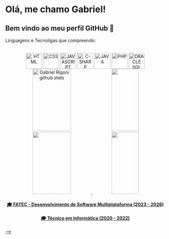 # Olá, me chamo Gabriel! 
## Bem vindo ao meu perfil GitHub 👋
Linguagens e Tecnoligas que compreendo:

<div align="center">
<br>
  <img align="center" alt="HTML" height="50" width="50"src="https://cdn.jsdelivr.net/gh/devicons/devicon/icons/html5/html5-original.svg"/>
  <img align="center" alt="CSS" height="50" width="50" src="https://cdn.jsdelivr.net/gh/devicons/devicon/icons/css3/css3-original.svg" /> 
  <img align="center" alt="JAVASCRIPT" height="50" width="50"src="https://cdn.jsdelivr.net/gh/devicons/devicon/icons/javascript/javascript-original.svg" />
  <img align="center" alt="C-SHARP" height="50" width="50" src="https://cdn.jsdelivr.net/gh/devicons/devicon@latest/icons/csharp/csharp-original.svg" />       
  <img align="center" alt="JAVA" height="50" width="50" src="https://cdn.jsdelivr.net/gh/devicons/devicon@latest/icons/java/java-plain.svg" />        
  <img align="center" alt="PHP" height="50" width="50"src="https://cdn.jsdelivr.net/gh/devicons/devicon/icons/php/php-original.svg" />
  <img align="center" alt="ORACLE SQL DEVELOPER" height="50" width="50" src="https://cdn.jsdelivr.net/gh/devicons/devicon@latest/icons/sqldeveloper/sqldeveloper-original.svg" />
</div> 

<div align="center">  
  <img width="49%" height="195px" src="https://github-readme-stats.vercel.app/api?username=gabrielrigonidev&show_icons=true&count_private=true&hide_border=true&title_color=D7DBDD&icon_color=5DADE2&text_color=808B96&bg_color=0d1117" alt="Gabriel Rigoni github stats" /> 
  <img width="41%" height="195px" src="https://github-readme-stats.vercel.app/api/top-langs/?username=gabrielrigonidev&layout=compact&hide_border=true&title_color=D7DBDD&text_color=95A5A6&bg_color=0d1117" />
</div>

<div align= "center">
  <a href="https://github.com/gabrielrigonidev">
  <img width="49%" height="195px" src="https://github-readme-stats.vercel.app/api?username=gabrielrigonidev&show_icons=true&theme=radical"/>
  <img width="41%" height="195px" src="https://github-readme-stats.vercel.app/api/top-langs/?username=gabrielrigonidev&layout=compact&theme=radical"/>
</div>


<div align="center">
<h4> 🎓 FATEC - Desenvolvimento de Software Multiplataforma (2023 - 2026)</h4>
<h4> 🎓 Técnico em Informática (2020 - 2022) </h4>
</div>
-->
